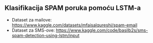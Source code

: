 ## Klasifikacija SPAM poruka pomoću LSTM-a

- Dataset za mailove: https://www.kaggle.com/datasets/mfaisalqureshi/spam-email
- Dataset za SMS-ove: https://www.kaggle.com/code/basilb2s/sms-spam-detection-using-lstm/input
